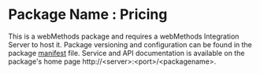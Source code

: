 # Package Name : Pricing
This is a webMethods package and requires a webMethods Integration Server to host it. Package versioning and configuration can be found in the package [manifest](./Pricing/manifest.v3) file. Service and API documentation is available on the package's home page http://&lt;server&gt;:&lt;port&gt;/&lt;packagename>.